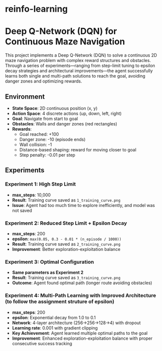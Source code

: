 # reinfo-learning

# Deep Q-Network (DQN) for Continuous Maze Navigation

This project implements a Deep Q-Network (DQN) to solve a continuous 2D maze navigation problem with complex reward structures and obstacles. Through a series of experiments—ranging from step-limit tuning to epsilon decay strategies and architectural improvements—the agent successfully learns both single and multi-path solutions to reach the goal, avoiding danger zones and optimizing rewards.


## Environment
- **State Space**: 2D continuous position (x, y) 
- **Action Space**: 4 discrete actions (up, down, left, right)
- **Goal**: Navigate from start to goal 
- **Obstacles**: Walls and danger zones (red rectangles)
- **Rewards**: 
  - Goal reached: +100
  - Danger zone: -10 (episode ends)
  - Wall collision: -1
  - Distance-based shaping: reward for moving closer to goal
  - Step penalty: -0.01 per step

## Experiments

### Experiment 1: High Step Limit
- **max_steps**: 10,000
- **Result**: Training curve saved as `1_training_curve.png`
- **Issue**: Agent had too much time to explore inefficiently, and model was not saved

### Experiment 2: Reduced Step Limit + Epsilon Decay
- **max_steps**: 200
- **epsilon**: `max(0.05, 0.3 - 0.01 * (n_episode / 1000))`
- **Result**: Training curve saved as `2_training_curve.png`
- **Improvement**: Better exploration-exploitation balance

### Experiment 3: Optimal Configuration
- **Same parameters as Experiment 2**
- **Result**: Training curve saved as `3_training_curve.png`
- **Outcome**: Agent found optimal path (longer route avoiding obstacles)

### Experiment 4: Multi-Path Learning with Improved Architecture (to follow the assignment struture of epsilon)
- **max_steps**: 200
- **epsilon**: Exponential decay from 1.0 to 0.1
- **Network**: 4-layer architecture (256→256→128→4) with dropout
- **Learning rate**: 0.001 with gradient clipping
- **Key Achievement**: Agent learned multiple optimal paths to the goal
- **Improvement**: Enhanced exploration-exploitation balance with proper consecutive success tracking

